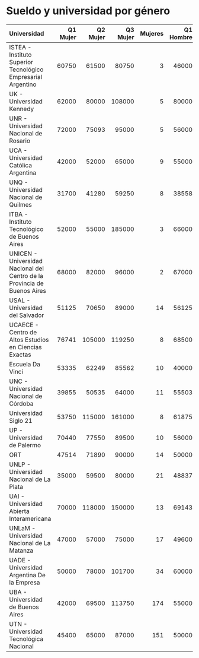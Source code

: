 # Sueldo y universidad por género

| Universidad                                                              |   Q1 Mujer |   Q2 Mujer |   Q3 Mujer |   Mujeres |   Q1 Hombre |   Q2 Hombre |   Q3 Hombre |   Hombres |
|:-------------------------------------------------------------------------|-----------:|-----------:|-----------:|----------:|------------:|------------:|------------:|----------:|
| ISTEA - Instituto Superior Tecnológico Empresarial Argentino             |      60750 |      61500 |      80750 |         3 |       46000 |       54405 |       70000 |        35 |
| UK - Universidad Kennedy                                                 |      62000 |      80000 |     108000 |         5 |       80000 |      112500 |      160000 |        34 |
| UNR - Universidad Nacional de Rosario                                    |      72000 |      75093 |      95000 |         5 |       56000 |       85000 |      110000 |        37 |
| UCA - Universidad Católica Argentina                                     |      42000 |      52000 |      65000 |         9 |       55000 |       92000 |      144500 |        35 |
| UNQ - Universidad Nacional de Quilmes                                    |      31700 |      41280 |      59250 |         8 |       38558 |       56000 |       83000 |        42 |
| ITBA - Instituto Tecnológico de Buenos Aires                             |      52000 |      55000 |     185000 |         3 |       66000 |      120000 |      161250 |        48 |
| UNICEN - Universidad Nacional del Centro de la Provincia de Buenos Aires |      68000 |      82000 |      96000 |         2 |       67000 |       88500 |      113500 |        58 |
| USAL - Universidad del Salvador                                          |      51125 |      70650 |      89000 |        14 |       56125 |       92500 |      127500 |        46 |
| UCAECE - Centro de Altos Estudios en Ciencias Exactas                    |      76741 |     105000 |     119250 |         8 |       68500 |      123000 |      164000 |        63 |
| Escuela Da Vinci                                                         |      53335 |      62249 |      85562 |        10 |       40000 |       65000 |       98000 |        65 |
| UNC - Universidad Nacional de Córdoba                                    |      39855 |      50535 |      64000 |        11 |       55503 |      103600 |      161600 |        65 |
| Universidad Siglo 21                                                     |      53750 |     115000 |     161000 |         8 |       61875 |       85000 |      119250 |        78 |
| UP - Universidad de Palermo                                              |      70440 |      77550 |      89500 |        10 |       56000 |       88099 |      136000 |       101 |
| ORT                                                                      |      47514 |      71890 |      90000 |        14 |       50000 |       80000 |      110000 |        98 |
| UNLP - Universidad Nacional de La Plata                                  |      35000 |      59500 |      80000 |        21 |       48837 |       75712 |      110000 |       120 |
| UAI - Universidad Abierta Interamericana                                 |      70000 |     118000 |     150000 |        13 |       69143 |       90000 |      116625 |       146 |
| UNLaM - Universidad Nacional de La Matanza                               |      47000 |      57000 |      75000 |        17 |       49600 |       73000 |      110000 |       171 |
| UADE - Universidad Argentina De la Empresa                               |      50000 |      78000 |     101700 |        34 |       60000 |       94000 |      130000 |       185 |
| UBA - Universidad de Buenos Aires                                        |      42000 |      69500 |     113750 |       174 |       55000 |       87000 |      140000 |       626 |
| UTN - Universidad Tecnológica Nacional                                   |      45400 |      65000 |      87000 |       151 |       50000 |       76000 |      113000 |      1087 |
